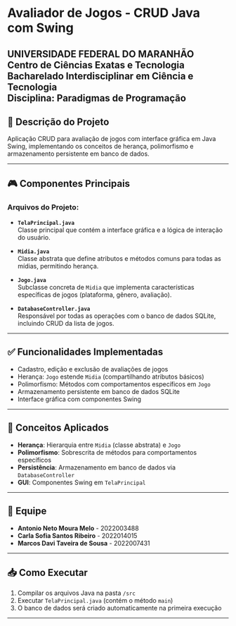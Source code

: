 # Avaliador de Jogos - CRUD Java com Swing

UNIVERSIDADE FEDERAL DO MARANHÃO  
Centro de Ciências Exatas e Tecnologia  
Bacharelado Interdisciplinar em Ciência e Tecnologia  
Disciplina: Paradigmas de Programação
---
## 📌 Descrição do Projeto

Aplicação CRUD para avaliação de jogos com interface gráfica em Java Swing, implementando os conceitos de herança, polimorfismo e armazenamento persistente em banco de dados.

---
## 🎮 Componentes Principais

### Arquivos do Projeto:
- **`TelaPrincipal.java`**  
  Classe principal que contém a interface gráfica e a lógica de interação do usuário.

- **`Midia.java`**  
  Classe abstrata que define atributos e métodos comuns para todas as mídias, permitindo herança.

- **`Jogo.java`**  
  Subclasse concreta de `Midia` que implementa características específicas de jogos (plataforma, gênero, avaliação).

- **`DatabaseController.java`**  
  Responsável por todas as operações com o banco de dados SQLite, incluindo CRUD da lista de jogos.

---
## ✅ Funcionalidades Implementadas
- Cadastro, edição e exclusão de avaliações de jogos
- Herança: `Jogo` estende `Midia` (compartilhando atributos básicos)
- Polimorfismo: Métodos com comportamentos específicos em `Jogo`
- Armazenamento persistente em banco de dados SQLite
- Interface gráfica com componentes Swing
---
## 🧠 Conceitos Aplicados
- **Herança**: Hierarquia entre `Midia` (classe abstrata) e `Jogo`
- **Polimorfismo**: Sobrescrita de métodos para comportamentos específicos
- **Persistência**: Armazenamento em banco de dados via `DatabaseController`
- **GUI**: Componentes Swing em `TelaPrincipal`
---
## 👥 Equipe
- **Antonio Neto Moura Melo** - 2022003488
- **Carla Sofia Santos Ribeiro** - 2022014015
- **Marcos Davi Taveira de Sousa** - 2022007431
---
## 📥 Como Executar
1. Compilar os arquivos Java na pasta `/src`
2. Executar `TelaPrincipal.java` (contém o método `main`)
3. O banco de dados será criado automaticamente na primeira execução
---
